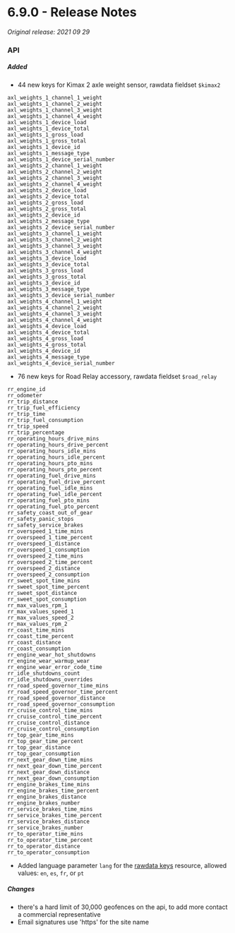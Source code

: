 # 6.9.0 - Release Notes
*Original release: 2021 09 29*

### API

##### Added

- 44 new keys for Kimax 2 axle weight sensor, rawdata fieldset `$kimax2`

```
axl_weights_1_channel_1_weight
axl_weights_1_channel_2_weight
axl_weights_1_channel_3_weight
axl_weights_1_channel_4_weight
axl_weights_1_device_load
axl_weights_1_device_total
axl_weights_1_gross_load
axl_weights_1_gross_total
axl_weights_1_device_id
axl_weights_1_message_type
axl_weights_1_device_serial_number
axl_weights_2_channel_1_weight
axl_weights_2_channel_2_weight
axl_weights_2_channel_3_weight
axl_weights_2_channel_4_weight
axl_weights_2_device_load
axl_weights_2_device_total
axl_weights_2_gross_load
axl_weights_2_gross_total
axl_weights_2_device_id
axl_weights_2_message_type
axl_weights_2_device_serial_number
axl_weights_3_channel_1_weight
axl_weights_3_channel_2_weight
axl_weights_3_channel_3_weight
axl_weights_3_channel_4_weight
axl_weights_3_device_load
axl_weights_3_device_total
axl_weights_3_gross_load
axl_weights_3_gross_total
axl_weights_3_device_id
axl_weights_3_message_type
axl_weights_3_device_serial_number
axl_weights_4_channel_1_weight
axl_weights_4_channel_2_weight
axl_weights_4_channel_3_weight
axl_weights_4_channel_4_weight
axl_weights_4_device_load
axl_weights_4_device_total
axl_weights_4_gross_load
axl_weights_4_gross_total
axl_weights_4_device_id
axl_weights_4_message_type
axl_weights_4_device_serial_number
```

- 76 new keys for Road Relay accessory, rawdata fieldset `$road_relay`

```
rr_engine_id
rr_odometer
rr_trip_distance
rr_trip_fuel_efficiency
rr_trip_time
rr_trip_fuel_consumption
rr_trip_speed
rr_trip_percentage
rr_operating_hours_drive_mins
rr_operating_hours_drive_percent
rr_operating_hours_idle_mins
rr_operating_hours_idle_percent
rr_operating_hours_pto_mins
rr_operating_hours_pto_percent
rr_operating_fuel_drive_mins
rr_operating_fuel_drive_percent
rr_operating_fuel_idle_mins
rr_operating_fuel_idle_percent
rr_operating_fuel_pto_mins
rr_operating_fuel_pto_percent
rr_safety_coast_out_of_gear
rr_safety_panic_stops
rr_safety_service_brakes
rr_overspeed_1_time_mins
rr_overspeed_1_time_percent
rr_overspeed_1_distance
rr_overspeed_1_consumption
rr_overspeed_2_time_mins
rr_overspeed_2_time_percent
rr_overspeed_2_distance
rr_overspeed_2_consumption
rr_sweet_spot_time_mins
rr_sweet_spot_time_percent
rr_sweet_spot_distance
rr_sweet_spot_consumption
rr_max_values_rpm_1
rr_max_values_speed_1
rr_max_values_speed_2
rr_max_values_rpm_2
rr_coast_time_mins
rr_coast_time_percent
rr_coast_distance
rr_coast_consumption
rr_engine_wear_hot_shutdowns
rr_engine_wear_warmup_wear
rr_engine_wear_error_code_time
rr_idle_shutdowns_count
rr_idle_shutdowns_overrides
rr_road_speed_governor_time_mins
rr_road_speed_governor_time_percent
rr_road_speed_governor_distance
rr_road_speed_governor_consumption
rr_cruise_control_time_mins
rr_cruise_control_time_percent
rr_cruise_control_distance
rr_cruise_control_consumption
rr_top_gear_time_mins
rr_top_gear_time_percent
rr_top_gear_distance
rr_top_gear_consumption
rr_next_gear_down_time_mins
rr_next_gear_down_time_percent
rr_next_gear_down_distance
rr_next_gear_down_consumption
rr_engine_brakes_time_mins
rr_engine_brakes_time_percent
rr_engine_brakes_distance
rr_engine_brakes_number
rr_service_brakes_time_mins
rr_service_brakes_time_percent
rr_service_brakes_distance
rr_service_brakes_number
rr_to_operator_time_mins
rr_to_operator_time_percent
rr_to_operator_distance
rr_to_operator_consumption
```

- Added language parameter `lang` for the [rawdata keys](https://cloud.pegasusgateway.com/api-static/docs/#api-resources-GetRawdataKeys) resource, allowed values: `en`, `es`, `fr`, or `pt`

##### Changes

- there's a hard limit of 30,000 geofences on the api, to add more contact a commercial representative
- Email signatures use 'https' for the site name